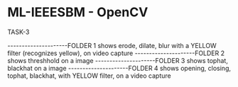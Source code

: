 # ML-IEEESBM - OpenCV

TASK-3

---------------------FOLDER 1 shows erode, dilate, blur with a YELLOW filter (recognizes yellow), on video capture
---------------------FOLDER 2 shows threshhold on a image
---------------------FOLDER 3 shows tophat, blackhat on a image
---------------------FOLDER 4 shows opening, closing, tophat, blackhat, with YELLOW filter, on a video capture
